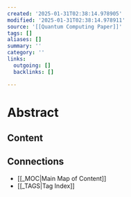 ```yaml
---
created: '2025-01-31T02:38:14.978905'
modified: '2025-01-31T02:38:14.978911'
source: '[[Quantum Computing Paper]]'
tags: []
aliases: []
summary: ''
category: ''
links:
  outgoing: []
  backlinks: []

---
```


# Abstract

## Content


## Connections
- [[_MOC|Main Map of Content]]
- [[_TAGS|Tag Index]]
